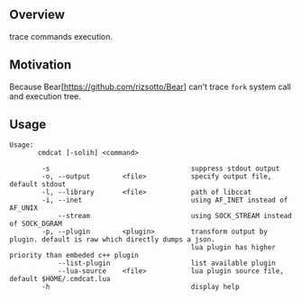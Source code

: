 ## Overview
trace commands execution.


## Motivation
Because Bear[https://github.com/rizsotto/Bear] can't trace `fork` system call
and execution tree.


## Usage

```
Usage:
       cmdcat [-solih] <command>

        -s                                   suppress stdout output
        -o, --output        <file>           specify output file, default stdout
        -l, --library       <file>           path of libccat
        -i, --inet                           using AF_INET instead of AF_UNIX
            --stream                         using SOCK_STREAM instead of SOCK_DGRAM
        -p, --plugin        <plugin>         transform output by plugin. default is raw which directly dumps a json.
                                             lua plugin has higher priority than embeded c++ plugin
            --list-plugin                    list available plugin
            --lua-source    <file>           lua plugin source file, default $HOME/.cmdcat.lua
        -h                                   display help
```

